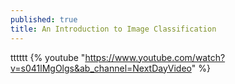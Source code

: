 ```yaml
---
published: true
title: An Introduction to Image Classification
---
```

tttttt
{% youtube "https://www.youtube.com/watch?v=s041lMgOlgs&ab_channel=NextDayVideo" %}
